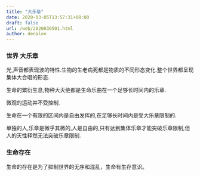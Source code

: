 ```yaml
---
title: "大乐章"
date: 2020-03-05T13:57:31+08:00
draft: false
url: /web/2020030501.html
author: denalon
---
```



### 世界 大乐章

光,声音都表现波的特性.生物的生老病死都是物质的不同形态变化.整个世界都呈现集体大合唱的形态.

生命的繁衍生息,物种大灭绝都是生命乐曲在一个足够长时间内的乐章.

微观的运动并不受控制.

生命在一个有限的区间内是自由发挥的,在足够长时间内是受大乐章限制的.

单独的人,乐章是微乎其微的,人是自由的,只有达到集体乐章才能突破乐章限制,但人的天性释然无法突破乐章限制.


### 生命存在

生命的存在是为了抑制世界的无序和混乱，生命有生存意识。
